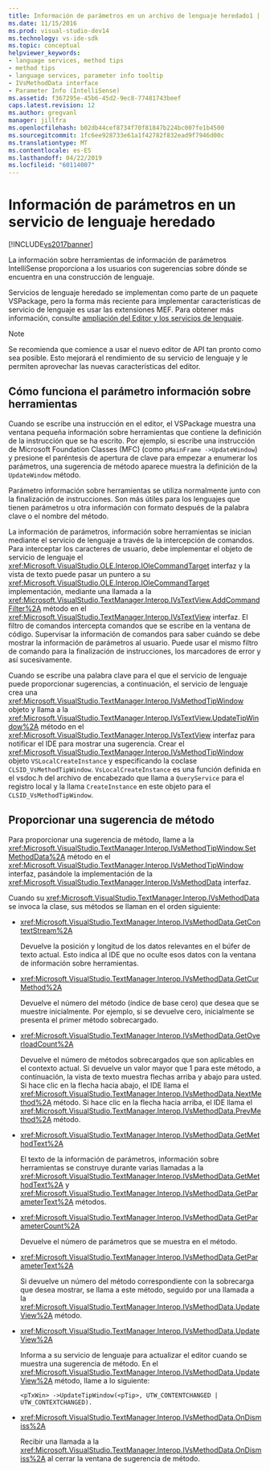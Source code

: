 ```yaml
---
title: Información de parámetros en un archivo de lenguaje heredado1 | Documentos de Microsoft
ms.date: 11/15/2016
ms.prod: visual-studio-dev14
ms.technology: vs-ide-sdk
ms.topic: conceptual
helpviewer_keywords:
- language services, method tips
- method tips
- language services, parameter info tooltip
- IVsMethodData interface
- Parameter Info (IntelliSense)
ms.assetid: f367295e-45b6-45d2-9ec8-77481743beef
caps.latest.revision: 12
ms.author: gregvanl
manager: jillfra
ms.openlocfilehash: b02db44cef8734f70f81847b224bc007fe1b4500
ms.sourcegitcommit: 1fc6ee928733e61a1f42782f832ead9f7946d00c
ms.translationtype: MT
ms.contentlocale: es-ES
ms.lasthandoff: 04/22/2019
ms.locfileid: "60114007"
---
```

# <a name="parameter-info-in-a-legacy-language-service"></a>Información de parámetros en un servicio de lenguaje heredado
[!INCLUDE[vs2017banner](../../includes/vs2017banner.md)]

La información sobre herramientas de información de parámetros IntelliSense proporciona a los usuarios con sugerencias sobre dónde se encuentra en una construcción de lenguaje.  
  
 Servicios de lenguaje heredado se implementan como parte de un paquete VSPackage, pero la forma más reciente para implementar características de servicio de lenguaje es usar las extensiones MEF. Para obtener más información, consulte [ampliación del Editor y los servicios de lenguaje](../../extensibility/extending-the-editor-and-language-services.md).  
  
> [!NOTE]
>  Se recomienda que comience a usar el nuevo editor de API tan pronto como sea posible. Esto mejorará el rendimiento de su servicio de lenguaje y le permiten aprovechar las nuevas características del editor.  
  
## <a name="how-parameter-info-tooltips-work"></a>Cómo funciona el parámetro información sobre herramientas  
 Cuando se escribe una instrucción en el editor, el VSPackage muestra una ventana pequeña información sobre herramientas que contiene la definición de la instrucción que se ha escrito. Por ejemplo, si escribe una instrucción de Microsoft Foundation Classes (MFC) (como `pMainFrame ->UpdateWindow`) y presione el paréntesis de apertura de clave para empezar a enumerar los parámetros, una sugerencia de método aparece muestra la definición de la `UpdateWindow` método.  
  
 Parámetro información sobre herramientas se utiliza normalmente junto con la finalización de instrucciones. Son más útiles para los lenguajes que tienen parámetros u otra información con formato después de la palabra clave o el nombre del método.  
  
 La información de parámetros, información sobre herramientas se inician mediante el servicio de lenguaje a través de la intercepción de comandos. Para interceptar los caracteres de usuario, debe implementar el objeto de servicio de lenguaje el <xref:Microsoft.VisualStudio.OLE.Interop.IOleCommandTarget> interfaz y la vista de texto puede pasar un puntero a su <xref:Microsoft.VisualStudio.OLE.Interop.IOleCommandTarget> implementación, mediante una llamada a la <xref:Microsoft.VisualStudio.TextManager.Interop.IVsTextView.AddCommandFilter%2A> método en el <xref:Microsoft.VisualStudio.TextManager.Interop.IVsTextView> interfaz. El filtro de comandos intercepta comandos que se escribe en la ventana de código. Supervisar la información de comandos para saber cuándo se debe mostrar la información de parámetros al usuario. Puede usar el mismo filtro de comando para la finalización de instrucciones, los marcadores de error y así sucesivamente.  
  
 Cuando se escribe una palabra clave para el que el servicio de lenguaje puede proporcionar sugerencias, a continuación, el servicio de lenguaje crea una <xref:Microsoft.VisualStudio.TextManager.Interop.IVsMethodTipWindow> objeto y llama a la <xref:Microsoft.VisualStudio.TextManager.Interop.IVsTextView.UpdateTipWindow%2A> método en el <xref:Microsoft.VisualStudio.TextManager.Interop.IVsTextView> interfaz para notificar el IDE para mostrar una sugerencia. Crear el <xref:Microsoft.VisualStudio.TextManager.Interop.IVsMethodTipWindow> objeto `VSLocalCreateInstance` y especificando la coclase `CLSID_VsMethodTipWindow`. `VsLocalCreateInstance` es una función definida en el vsdoc.h del archivo de encabezado que llama a `QueryService` para el registro local y la llama `CreateInstance` en este objeto para el `CLSID_VsMethodTipWindow`.  
  
## <a name="providing-a-method-tip"></a>Proporcionar una sugerencia de método  
 Para proporcionar una sugerencia de método, llame a la <xref:Microsoft.VisualStudio.TextManager.Interop.IVsMethodTipWindow.SetMethodData%2A> método en el <xref:Microsoft.VisualStudio.TextManager.Interop.IVsMethodTipWindow> interfaz, pasándole la implementación de la <xref:Microsoft.VisualStudio.TextManager.Interop.IVsMethodData> interfaz.  
  
 Cuando su <xref:Microsoft.VisualStudio.TextManager.Interop.IVsMethodData> se invoca la clase, sus métodos se llaman en el orden siguiente:  
  
- <xref:Microsoft.VisualStudio.TextManager.Interop.IVsMethodData.GetContextStream%2A>  
  
     Devuelve la posición y longitud de los datos relevantes en el búfer de texto actual. Esto indica al IDE que no oculte esos datos con la ventana de información sobre herramientas.  
  
- <xref:Microsoft.VisualStudio.TextManager.Interop.IVsMethodData.GetCurMethod%2A>  
  
     Devuelve el número del método (índice de base cero) que desea que se muestre inicialmente. Por ejemplo, si se devuelve cero, inicialmente se presenta el primer método sobrecargado.  
  
- <xref:Microsoft.VisualStudio.TextManager.Interop.IVsMethodData.GetOverloadCount%2A>  
  
     Devuelve el número de métodos sobrecargados que son aplicables en el contexto actual. Si devuelve un valor mayor que 1 para este método, a continuación, la vista de texto muestra flechas arriba y abajo para usted. Si hace clic en la flecha hacia abajo, el IDE llama el <xref:Microsoft.VisualStudio.TextManager.Interop.IVsMethodData.NextMethod%2A> método. Si hace clic en la flecha hacia arriba, el IDE llama el <xref:Microsoft.VisualStudio.TextManager.Interop.IVsMethodData.PrevMethod%2A> método.  
  
- <xref:Microsoft.VisualStudio.TextManager.Interop.IVsMethodData.GetMethodText%2A>  
  
     El texto de la información de parámetros, información sobre herramientas se construye durante varias llamadas a la <xref:Microsoft.VisualStudio.TextManager.Interop.IVsMethodData.GetMethodText%2A> y <xref:Microsoft.VisualStudio.TextManager.Interop.IVsMethodData.GetParameterText%2A> métodos.  
  
- <xref:Microsoft.VisualStudio.TextManager.Interop.IVsMethodData.GetParameterCount%2A>  
  
     Devuelve el número de parámetros que se muestra en el método.  
  
- <xref:Microsoft.VisualStudio.TextManager.Interop.IVsMethodData.GetParameterText%2A>  
  
     Si devuelve un número del método correspondiente con la sobrecarga que desea mostrar, se llama a este método, seguido por una llamada a la <xref:Microsoft.VisualStudio.TextManager.Interop.IVsMethodData.UpdateView%2A> método.  
  
- <xref:Microsoft.VisualStudio.TextManager.Interop.IVsMethodData.UpdateView%2A>  
  
     Informa a su servicio de lenguaje para actualizar el editor cuando se muestra una sugerencia de método. En el <xref:Microsoft.VisualStudio.TextManager.Interop.IVsMethodData.UpdateView%2A> método, llame a lo siguiente:  
  
    ```  
    <pTxWin> ->UpdateTipWindow(<pTip>, UTW_CONTENTCHANGED | UTW_CONTEXTCHANGED).  
    ```  
  
- <xref:Microsoft.VisualStudio.TextManager.Interop.IVsMethodData.OnDismiss%2A>  
  
     Recibir una llamada a la <xref:Microsoft.VisualStudio.TextManager.Interop.IVsMethodData.OnDismiss%2A> al cerrar la ventana de sugerencia de método.
